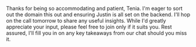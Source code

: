 Thanks for being so accommodating and patient, Tenia. I'm eager to sort out the domain this out and ensuring Justin is all set on the backend. I'll hop on the call tomorrow to share any useful insights. While I'd greatly appreciate your input, please feel free to join only if it suits you. Rest assured, I'll fill you in on any key takeaways from our chat should you miss it.
